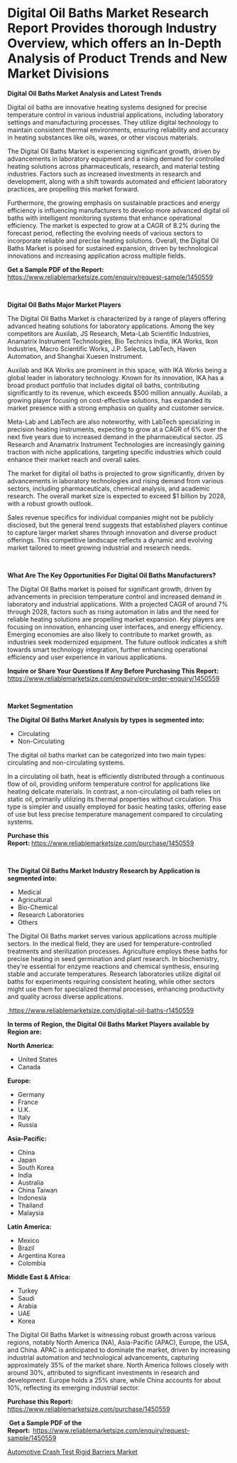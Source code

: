 <p><h1>Digital Oil Baths Market Research Report Provides thorough Industry Overview, which offers an In-Depth Analysis of Product Trends and New Market Divisions</h1></p><p><strong>Digital Oil Baths Market Analysis and Latest Trends</strong></p>
<p><p>Digital oil baths are innovative heating systems designed for precise temperature control in various industrial applications, including laboratory settings and manufacturing processes. They utilize digital technology to maintain consistent thermal environments, ensuring reliability and accuracy in heating substances like oils, waxes, or other viscous materials. </p><p>The Digital Oil Baths Market is experiencing significant growth, driven by advancements in laboratory equipment and a rising demand for controlled heating solutions across pharmaceuticals, research, and material testing industries. Factors such as increased investments in research and development, along with a shift towards automated and efficient laboratory practices, are propelling this market forward.</p><p>Furthermore, the growing emphasis on sustainable practices and energy efficiency is influencing manufacturers to develop more advanced digital oil baths with intelligent monitoring systems that enhance operational efficiency. The market is expected to grow at a CAGR of 8.2% during the forecast period, reflecting the evolving needs of various sectors to incorporate reliable and precise heating solutions. Overall, the Digital Oil Baths Market is poised for sustained expansion, driven by technological innovations and increasing application across multiple fields.</p></p>
<p><strong>Get a Sample PDF of the Report:&nbsp;</strong> <a href="https://www.reliablemarketsize.com/enquiry/request-sample/1450559?utm_campaign=3504&utm_medium=2&utm_source=Github&utm_content=ia&utm_term=11042025&utm_id=digital-oil-baths">https://www.reliablemarketsize.com/enquiry/request-sample/1450559</a></p>
<p>&nbsp;</p>
<p><strong>Digital Oil Baths Major Market Players</strong></p>
<p><p>The Digital Oil Baths Market is characterized by a range of players offering advanced heating solutions for laboratory applications. Among the key competitors are Auxilab, JS Research, Meta-Lab Scientific Industries, Anamatrix Instrument Technologies, Bio Technics India, IKA Works, Ikon Industries, Macro Scientific Works, J.P. Selecta, LabTech, Haven Automation, and Shanghai Xuesen Instrument. </p><p>Auxilab and IKA Works are prominent in this space, with IKA Works being a global leader in laboratory technology. Known for its innovation, IKA has a broad product portfolio that includes digital oil baths, contributing significantly to its revenue, which exceeds $500 million annually. Auxilab, a growing player focusing on cost-effective solutions, has expanded its market presence with a strong emphasis on quality and customer service.</p><p>Meta-Lab and LabTech are also noteworthy, with LabTech specializing in precision heating instruments, expecting to grow at a CAGR of 6% over the next five years due to increased demand in the pharmaceutical sector. JS Research and Anamatrix Instrument Technologies are increasingly gaining traction with niche applications, targeting specific industries which could enhance their market reach and overall sales.</p><p>The market for digital oil baths is projected to grow significantly, driven by advancements in laboratory technologies and rising demand from various sectors, including pharmaceuticals, chemical analysis, and academic research. The overall market size is expected to exceed $1 billion by 2028, with a robust growth outlook.</p><p>Sales revenue specifics for individual companies might not be publicly disclosed, but the general trend suggests that established players continue to capture larger market shares through innovation and diverse product offerings. This competitive landscape reflects a dynamic and evolving market tailored to meet growing industrial and research needs.</p></p>
<p>&nbsp;</p>
<p><strong>What Are The Key Opportunities For Digital Oil Baths Manufacturers?</strong></p>
<p><p>The Digital Oil Baths market is poised for significant growth, driven by advancements in precision temperature control and increased demand in laboratory and industrial applications. With a projected CAGR of around 7% through 2028, factors such as rising automation in labs and the need for reliable heating solutions are propelling market expansion. Key players are focusing on innovation, enhancing user interfaces, and energy efficiency. Emerging economies are also likely to contribute to market growth, as industries seek modernized equipment. The future outlook indicates a shift towards smart technology integration, further enhancing operational efficiency and user experience in various applications.</p></p>
<p><strong>Inquire or Share Your Questions If Any Before Purchasing This Report:</strong> <a href="https://www.reliablemarketsize.com/enquiry/pre-order-enquiry/1450559?utm_campaign=3504&utm_medium=2&utm_source=Github&utm_content=ia&utm_term=11042025&utm_id=digital-oil-baths">https://www.reliablemarketsize.com/enquiry/pre-order-enquiry/1450559</a></p>
<p>&nbsp;</p>
<p><strong>Market Segmentation</strong></p>
<p><strong>The Digital Oil Baths Market Analysis by types is segmented into:</strong></p>
<p><ul><li>Circulating</li><li>Non-Circulating</li></ul></p>
<p><p>The digital oil baths market can be categorized into two main types: circulating and non-circulating systems. </p><p>In a circulating oil bath, heat is efficiently distributed through a continuous flow of oil, providing uniform temperature control for applications like heating delicate materials. In contrast, a non-circulating oil bath relies on static oil, primarily utilizing its thermal properties without circulation. This type is simpler and usually employed for basic heating tasks, offering ease of use but less precise temperature management compared to circulating systems.</p></p>
<p><strong>Purchase this Report:&nbsp;</strong><a href="https://www.reliablemarketsize.com/purchase/1450559?utm_campaign=3504&utm_medium=2&utm_source=Github&utm_content=ia&utm_term=11042025&utm_id=digital-oil-baths">https://www.reliablemarketsize.com/purchase/1450559</a></p>
<p>&nbsp;</p>
<p><strong>The Digital Oil Baths Market Industry Research by Application is segmented into:</strong></p>
<p><ul><li>Medical</li><li>Agricultural</li><li>Bio-Chemical</li><li>Research Laboratories</li><li>Others</li></ul></p>
<p><p>The Digital Oil Baths market serves various applications across multiple sectors. In the medical field, they are used for temperature-controlled treatments and sterilization processes. Agriculture employs these baths for precise heating in seed germination and plant research. In biochemistry, they're essential for enzyme reactions and chemical synthesis, ensuring stable and accurate temperatures. Research laboratories utilize digital oil baths for experiments requiring consistent heating, while other sectors might use them for specialized thermal processes, enhancing productivity and quality across diverse applications.</p></p>
<p><a href="https://www.reliablemarketsize.com/digital-oil-baths-r1450559?utm_campaign=3504&utm_medium=2&utm_source=Github&utm_content=ia&utm_term=11042025&utm_id=digital-oil-baths">&nbsp;https://www.reliablemarketsize.com/digital-oil-baths-r1450559</a></p>
<p><strong>In terms of Region, the Digital Oil Baths Market Players available by Region are:</strong></p>
<p>
    <p> <strong> North America: </strong>
        <ul>
            <li>United States</li>
            <li>Canada</li>
        </ul>
        </p> 
    <p> <strong> Europe: </strong>
        <ul>
            <li>Germany</li>
            <li>France</li>
            <li>U.K.</li>
            <li>Italy</li>
            <li>Russia</li>
        </ul>
        </p> 
    <p> <strong> Asia-Pacific: </strong>
        <ul>
            <li>China</li>
            <li>Japan</li>
            <li>South Korea</li>
            <li>India</li>
            <li>Australia</li>
            <li>China Taiwan</li>
            <li>Indonesia</li>
            <li>Thailand</li>
            <li>Malaysia</li>
        </ul>
        </p> 
    <p> <strong> Latin America: </strong>
        <ul>
            <li>Mexico</li>
            <li>Brazil</li>
            <li>Argentina Korea</li>
            <li>Colombia</li>
        </ul>
        </p> 
    <p> <strong> Middle East & Africa: </strong>
        <ul>
            <li>Turkey</li>
            <li>Saudi</li>
            <li>Arabia</li>
            <li>UAE</li>
            <li>Korea</li>
        </ul>
    </p>
    </p>
<p><p>The Digital Oil Baths Market is witnessing robust growth across various regions, notably North America (NA), Asia-Pacific (APAC), Europe, the USA, and China. APAC is anticipated to dominate the market, driven by increasing industrial automation and technological advancements, capturing approximately 35% of the market share. North America follows closely with around 30%, attributed to significant investments in research and development. Europe holds a 25% share, while China accounts for about 10%, reflecting its emerging industrial sector.</p></p>
<p><strong>Purchase this Report: </strong><a href="https://www.reliablemarketsize.com/purchase/1450559?utm_campaign=3504&utm_medium=2&utm_source=Github&utm_content=ia&utm_term=11042025&utm_id=digital-oil-baths">https://www.reliablemarketsize.com/purchase/1450559</a></p>
<p>&nbsp;<strong>Get a Sample PDF of the Report:&nbsp;&nbsp;</strong><a href="https://www.reliablemarketsize.com/enquiry/request-sample/1450559?utm_campaign=3504&utm_medium=2&utm_source=Github&utm_content=ia&utm_term=11042025&utm_id=digital-oil-baths">https://www.reliablemarketsize.com/enquiry/request-sample/1450559</a></p>
<p><strong></strong></p>
<p><p><a href="https://github.com/spehnluenaru/Market-Research-Report-List-1/blob/main/automotive-crash-test-rigid-barriers-market.md?utm_campaign=3504&utm_medium=2&utm_source=Github&utm_content=ia&utm_term=11042025&utm_id=digital-oil-baths">Automotive Crash Test Rigid Barriers Market</a></p></p>
